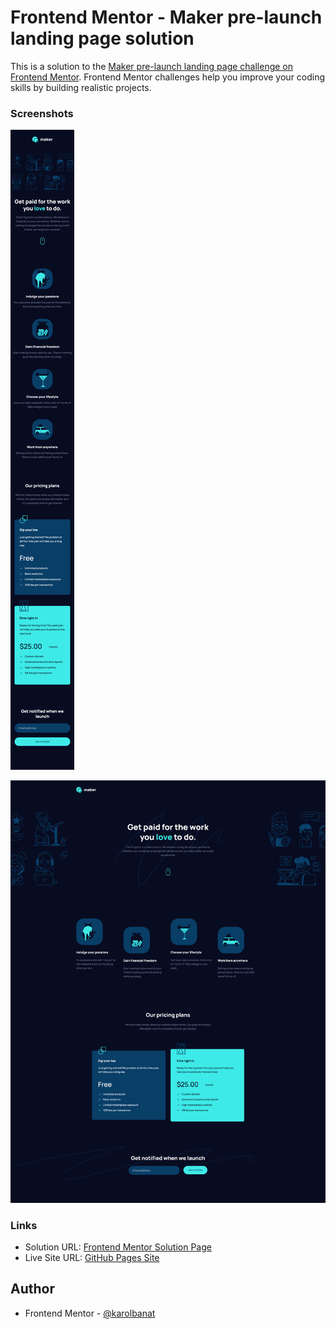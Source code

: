 # Frontend Mentor - Maker pre-launch landing page solution

This is a solution to the [Maker pre-launch landing page challenge on Frontend Mentor](https://www.frontendmentor.io/challenges/maker-prelaunch-landing-page-WVZIJtKLd). Frontend Mentor challenges help you improve your coding skills by building realistic projects.

### Screenshots

![](./screenshot-mobile.png)

![](./screenshot-desktop.png)

### Links

- Solution URL: [Frontend Mentor Solution Page](https://www.frontendmentor.io/solutions/maker-pre-launch-landing-page-nIAUUVymo2)
- Live Site URL: [GitHub Pages Site](https://karolbanat.github.io/maker-pre-launch-landing-page/)

## Author

- Frontend Mentor - [@karolbanat](https://www.frontendmentor.io/profile/karolbanat)
